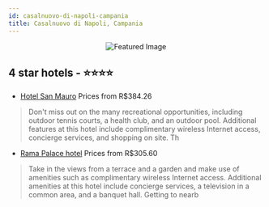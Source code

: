```yaml
---
id: casalnuovo-di-napoli-campania
title: Casalnuovo di Napoli, Campania
---
```


<center><img src="https://i.travelapi.com/hotels/2000000/2000000/1993300/1993265/3ee898bb_z.jpg" alt="Featured Image" /></center>


##  4 star hotels - ⭐️⭐️⭐️⭐️

-    [Hotel San Mauro](https://www.hurb.com/br/hotels/casalnuovo-di-napoli/hotel-san-mauro-JNP-JP279607?cmp=18055) Prices from R$384.26
   > Don't miss out on the many recreational opportunities, including outdoor tennis courts, a health club, and an outdoor pool. Additional features at this hotel include complimentary wireless Internet access, concierge services, and shopping on site. Th
-    [Rama Palace hotel](https://www.hurb.com/br/hotels/casalnuovo-di-napoli/rama-palace-hotel-JNP-JP112061?cmp=18055) Prices from R$305.60
   > Take in the views from a terrace and a garden and make use of amenities such as complimentary wireless Internet access. Additional amenities at this hotel include concierge services, a television in a common area, and a banquet hall. Getting to nearb
